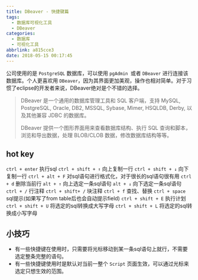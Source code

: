 ```yaml
---
title: DBeaver - 快捷键篇
tags:
  - 数据库可视化工具
  - DBeaver
categories:
  - 数据库
  - 可视化工具
abbrlink: a815cce3
date: 2018-05-15 00:17:45
---
```

公司使用的是 `PostgreSQL` 数据库，可以使用 `pgAdmin `或者 `DBeaver` 进行连接该数据库。个人更喜欢用 `DBeaver`，因为其界面更加美观，操作也相对简单。对于习惯了eclipse的开发者来说，DBeaver绝对是个不错的选择。

> DBeaver 是一个通用的数据库管理工具和 SQL 客户端，支持 MySQL, PostgreSQL, Oracle, DB2, MSSQL, Sybase, Mimer, HSQLDB, Derby, 以及其他兼容 JDBC 的数据库。
>
> DBeaver 提供一个图形界面用来查看数据库结构、执行 SQL 查询和脚本，浏览和导出数据，处理 BLOB/CLOB 数据，修改数据库结构等等。

<!-- more -->
## hot key

`ctrl + enter` 执行sql
`ctrl + shift + ↑` 向上复制一行
`ctrl + shift + ↓` 向下复制一行
`ctrl + alt + F` 对sql语句进行格式化，对于很长的sql语句很有用
`ctrl + d` 删除当前行
`alt + ↑` 向上选定一条sql语句
`alt + ↓` 向下选定一条sql语句
`ctrl + /` 行注释
`ctrl + shift+ /` 块注释
`ctrl + f` 查找、替换
`ctrl + space` sql提示(如果写了from table后也会自动提示field)
`ctrl + shift + E` 执行计划
`ctrl + shift + U` 将选定的sql转换成大写字母
`ctrl + shift + L` 将选定的sql转换成小写字母

## 小技巧

* 有一些快捷键在使用时，只需要将光标移动到某一条sql语句上就行，不需要选定整条完整的语句。
* 有一些快捷键使用时是默认对当前一整个 `Script` 页面生效，可以通过光标来选定只想生效的范围。